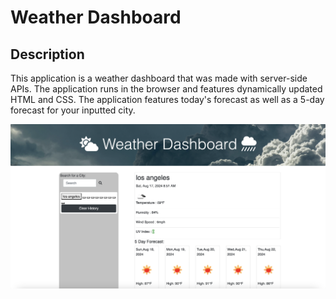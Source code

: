 # Weather Dashboard

## Description

This application is a weather dashboard that was made with server-side APIs. The application runs in the browser and features dynamically updated HTML and CSS. The application features today's forecast as well as a 5-day forecast for your inputted city.


![Weather Dashboard Homepage](assets/images/weather-dashboard-screenshot.png)

